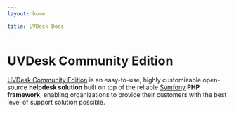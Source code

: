 ```yaml
---
layout: home

title: UVDesk Docs
---
```


<h1>UVDesk Community Edition</h1>

[UVDesk Community Edition](https://www.uvdesk.com/) is an easy-to-use, highly customizable open-source **helpdesk solution** built on top of the reliable [Symfony](https://symfony.com/) **PHP framework**, enabling organizations to provide their customers with the best level of support solution possible.